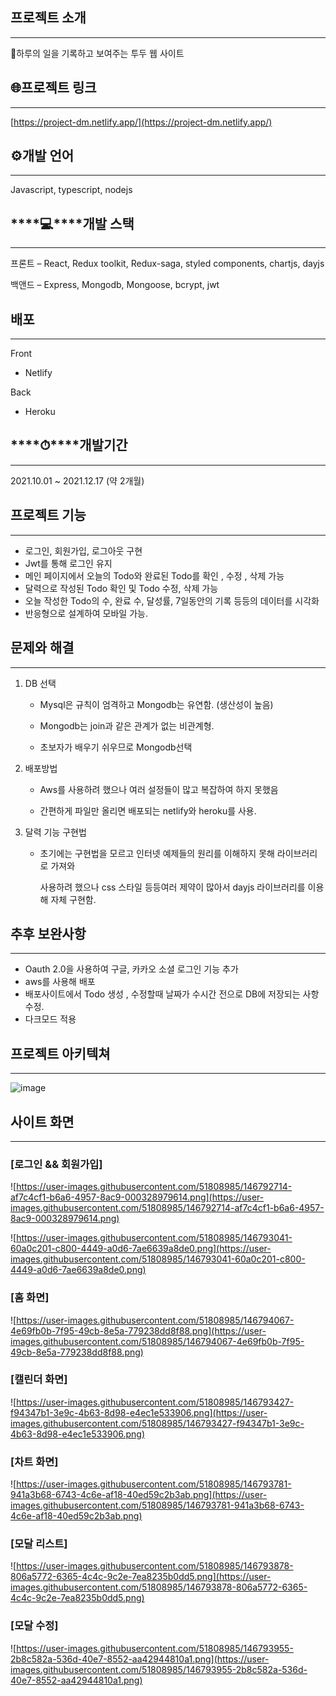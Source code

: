 ## 프로젝트 소개

---

📅하루의 일을 기록하고 보여주는 투두 웹 사이트

## 🌐프로젝트 링크

---

[https://project-dm.netlify.app/](https://project-dm.netlify.app/)

## ⚙️개발 언어

---

Javascript, typescript, nodejs

## ****💻****개발 스택

---

프론트 – React, Redux toolkit, Redux-saga, styled components, chartjs, dayjs

백앤드 – Express, Mongodb, Mongoose, bcrypt, jwt

## 배포

---

Front

- Netlify

Back

- Heroku

## ****⏱****개발기간

---

2021.10.01 ~ 2021.12.17 (약 2개월)

## 프로젝트 기능

---

- 로그인, 회원가입, 로그아웃 구현
- Jwt를 통해 로그인 유지
- 메인 페이지에서 오늘의 Todo와 완료된 Todo를 확인 , 수정 , 삭제 가능
- 달력으로 작성된 Todo 확인 및 Todo 수정, 삭제 가능
- 오늘 작성한 Todo의 수, 완료 수, 달성률, 7일동안의 기록 등등의 데이터를 시각화
- 반응형으로 설계하여 모바일 가능.

## 문제와 해결

---

1. DB 선택

    - Mysql은 규칙이 엄격하고 Mongodb는 유연함. (생산성이 높음)

    - Mongodb는 join과 같은 관계가 없는 비관계형.

    - 초보자가 배우기 쉬우므로 Mongodb선택

1. 배포방법

    - Aws를 사용하려 했으나 여러 설정들이 많고 복잡하여 하지 못했음

     - 간편하게 파일만 올리면 배포되는 netlify와 heroku를 사용.

1. 달력 기능 구현법

    - 초기에는 구현법을 모르고 인터넷 예제들의 원리를 이해하지 못해 라이브러리로 가져와 

      사용하려 했으나 css 스타일 등등여러 제약이 많아서 dayjs 라이브러리를 이용해 자체 구현함.

## 추후 보완사항

---

- Oauth 2.0을 사용하여 구글, 카카오 소셜 로그인 기능 추가
- aws를 사용해 배포
- 배포사이트에서 Todo 생성 , 수정할때 날짜가 수시간 전으로 DB에 저장되는 사항수정.
- 다크모드 적용

## 프로젝트 아키텍쳐

---

![image](https://user-images.githubusercontent.com/51808985/159106580-58764cba-eb5a-48ea-85aa-0abc87ec8a24.png)

## 사이트 화면

---

### **[로그인 && 회원가입]**

![https://user-images.githubusercontent.com/51808985/146792714-af7c4cf1-b6a6-4957-8ac9-000328979614.png](https://user-images.githubusercontent.com/51808985/146792714-af7c4cf1-b6a6-4957-8ac9-000328979614.png)

![https://user-images.githubusercontent.com/51808985/146793041-60a0c201-c800-4449-a0d6-7ae6639a8de0.png](https://user-images.githubusercontent.com/51808985/146793041-60a0c201-c800-4449-a0d6-7ae6639a8de0.png)

### **[홈 화면]**

![https://user-images.githubusercontent.com/51808985/146794067-4e69fb0b-7f95-49cb-8e5a-779238dd8f88.png](https://user-images.githubusercontent.com/51808985/146794067-4e69fb0b-7f95-49cb-8e5a-779238dd8f88.png)

### **[캘린더 화면]**

![https://user-images.githubusercontent.com/51808985/146793427-f94347b1-3e9c-4b63-8d98-e4ec1e533906.png](https://user-images.githubusercontent.com/51808985/146793427-f94347b1-3e9c-4b63-8d98-e4ec1e533906.png)

### **[차트 화면]**

![https://user-images.githubusercontent.com/51808985/146793781-941a3b68-6743-4c6e-af18-40ed59c2b3ab.png](https://user-images.githubusercontent.com/51808985/146793781-941a3b68-6743-4c6e-af18-40ed59c2b3ab.png)

### **[모달 리스트]**

![https://user-images.githubusercontent.com/51808985/146793878-806a5772-6365-4c4c-9c2e-7ea8235b0dd5.png](https://user-images.githubusercontent.com/51808985/146793878-806a5772-6365-4c4c-9c2e-7ea8235b0dd5.png)

### **[모달 수정]**

![https://user-images.githubusercontent.com/51808985/146793955-2b8c582a-536d-40e7-8552-aa42944810a1.png](https://user-images.githubusercontent.com/51808985/146793955-2b8c582a-536d-40e7-8552-aa42944810a1.png)

<!-- 
## 사이트 화면
![image](https://user-images.githubusercontent.com/51808985/146792714-af7c4cf1-b6a6-4957-8ac9-000328979614.png)
![image](https://user-images.githubusercontent.com/51808985/146793041-60a0c201-c800-4449-a0d6-7ae6639a8de0.png)
### [로그인 && 회원가입]

![image](https://user-images.githubusercontent.com/51808985/146794067-4e69fb0b-7f95-49cb-8e5a-779238dd8f88.png)
### [홈 화면]

![image](https://user-images.githubusercontent.com/51808985/146793427-f94347b1-3e9c-4b63-8d98-e4ec1e533906.png)
### [캘린더 화면]

![image](https://user-images.githubusercontent.com/51808985/146793781-941a3b68-6743-4c6e-af18-40ed59c2b3ab.png)
### [차트 화면]

![image](https://user-images.githubusercontent.com/51808985/146793878-806a5772-6365-4c4c-9c2e-7ea8235b0dd5.png)
### [모달 리스트]

![image](https://user-images.githubusercontent.com/51808985/146793955-2b8c582a-536d-40e7-8552-aa42944810a1.png)
### [모달 수정] -->

